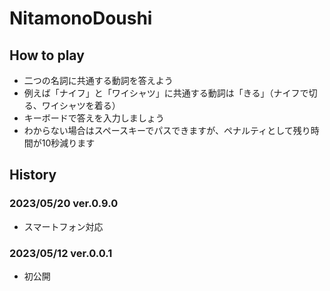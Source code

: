 # NitamonoDoushi

## How to play
- 二つの名詞に共通する動詞を答えよう
- 例えば「ナイフ」と「ワイシャツ」に共通する動詞は「きる」（ナイフで切る、ワイシャツを着る）
- キーボードで答えを入力しましょう
- わからない場合はスペースキーでパスできますが、ペナルティとして残り時間が10秒減ります

## History
### 2023/05/20 ver.0.9.0
- スマートフォン対応
### 2023/05/12 ver.0.0.1
- 初公開
